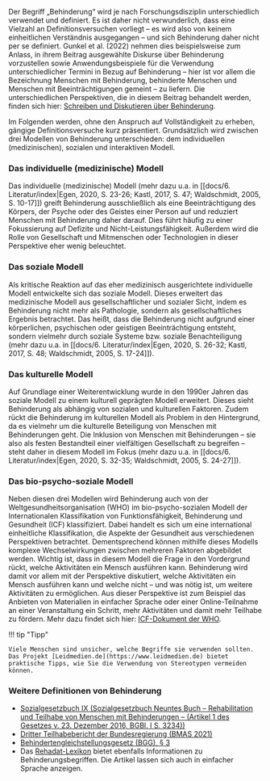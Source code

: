 Der Begriff „Behinderung“ wird je nach Forschungsdisziplin unterschiedlich verwendet und definiert. Es ist daher nicht verwunderlich, dass eine Vielzahl an Definitionsversuchen vorliegt – es wird also von keinem einheitlichen Verständnis ausgegangen – und sich Behinderung daher nicht per se definiert. Gunkel et al. (2022) nehmen dies beispielsweise zum Anlass, in ihrem Beitrag ausgewählte Diskurse über Behinderung vorzustellen sowie Anwendungsbeispiele für die Verwendung unterschiedlicher Termini in Bezug auf Behinderung – hier ist vor allem die Bezeichnung Menschen mit Behinderung, behinderte Menschen und Menschen mit Beeinträchtigungen gemeint – zu liefern. Die unterschiedlichen Perspektiven, die in diesem Beitrag behandelt werden, finden sich hier: [Schreiben und Diskutieren über Behinderung](https://eldorado.tu-dortmund.de/bitstream/2003/40998/1/SchreibenUndDiskutieren%c3%9cberBehinderung_Manuskript_final.pdf).

Im Folgenden werden, ohne den Anspruch auf Vollständigkeit zu erheben, gängige Definitionsversuche kurz präsentiert. Grundsätzlich wird zwischen drei Modellen von Behinderung unterschieden: dem individuellen (medizinischen), sozialen und interaktiven Modell.

### Das individuelle (medizinische) Modell

Das individuelle (medizinische) Modell (mehr dazu u.a. in [[docs/6. Literatur/index|Egen, 2020, S. 23-26; Kastl, 2017, S. 47; Waldschmidt, 2005, S. 10-17]]) greift Behinderung ausschließlich als eine Beeinträchtigung des Körpers, der Psyche oder des Geistes einer Person auf und reduziert Menschen mit Behinderung daher darauf. Dies führt häufig zu einer Fokussierung auf Defizite und Nicht-Leistungsfähigkeit. Außerdem wird die Rolle von Gesellschaft und Mitmenschen oder Technologien in dieser Perspektive eher wenig beleuchtet.

### Das soziale Modell

Als kritische Reaktion auf das eher medizinisch ausgerichtete individuelle Modell entwickelte sich das soziale Modell. Dieses erweitert das medizinische Modell aus gesellschaftlicher und sozialer Sicht, indem es Behinderung nicht mehr als Pathologie, sondern als gesellschaftliches Ergebnis betrachtet. Das heißt, dass die Behinderung nicht aufgrund einer körperlichen, psychischen oder geistigen Beeinträchtigung entsteht, sondern vielmehr durch soziale Systeme bzw. soziale Benachteiligung (mehr dazu u.a. in [[docs/6. Literatur/index|Egen, 2020, S. 26-32; Kastl, 2017, S. 48; Waldschmidt, 2005, S. 17-24]]).

### Das kulturelle Modell

Auf Grundlage einer Weiterentwicklung wurde in den 1990er Jahren das soziale Modell zu einem kulturell geprägten Modell erweitert. Dieses sieht Behinderung als abhängig von sozialen und kulturellen Faktoren. Zudem rückt die Behinderung im kulturellen Modell als Problem in den Hintergrund, da es vielmehr um die kulturelle Beteiligung von Menschen mit Behinderungen geht. Die Inklusion von Menschen mit Behinderungen – sie also als festen Bestandteil einer vielfältigen Gesellschaft zu begreifen – steht daher in diesem Modell im Fokus (mehr dazu u.a. in [[docs/6. Literatur/index|Egen, 2020, S. 32-35; Waldschmidt, 2005, S. 24-27]]).

### Das bio-psycho-soziale Modell

Neben diesen drei Modellen wird Behinderung auch von der Weltgesundheitsorganisation (WHO) im bio-psycho-sozialen Modell der Internationalen Klassifikation von Funktionsfähigkeit, Behinderung und Gesundheit (ICF) klassifiziert. Dabei handelt es sich um eine international einheitliche Klassifikation, die Aspekte der Gesundheit aus verschiedenen Perspektiven betrachtet. Dementsprechend können mithilfe dieses Modells komplexe Wechselwirkungen zwischen mehreren Faktoren abgebildet werden. Wichtig ist, dass in diesem Modell die Frage in den Vordergrund rückt, welche Aktivitäten ein Mensch ausführen kann. Behinderung wird damit vor allem mit der Perspektive diskutiert, welche Aktivitäten ein Mensch ausführen kann und welche nicht – und was nötig ist, um weitere Aktivitäten zu ermöglichen. Aus dieser Perspektive ist zum Beispiel das Anbieten von Materialien in einfacher Sprache oder einer Online-Teilnahme an einer Veranstaltung ein Schritt, mehr Aktivitäten und damit mehr Teilhabe zu fördern. Mehr dazu findet sich hier: [ICF-Dokument der WHO](https://www.soziale-initiative.net/wp-content/uploads/2013/09/icf_endfassung-2005-10-01.pdf).

!!! tip "Tipp"

    Viele Menschen sind unsicher, welche Begriffe sie verwenden sollten. Das Projekt [Leidmedien.de](https://www.leidmedien.de) bietet praktische Tipps, wie Sie die Verwendung von Stereotypen vermeiden können. 

### Weitere Definitionen von Behinderung

* [Sozialgesetzbuch IX (Sozialgesetzbuch Neuntes Buch – Rehabilitation und Teilhabe von Menschen mit Behinderungen – (Artikel 1 des Gesetzes v. 23\. Dezember 2016, BGBl. I S. 3234))](https://www.gesetze-im-internet.de/sgb_9_2018/BJNR323410016.html)
* [Dritter Teilhabebericht der Bundesregierung (BMAS 2021)](https://www.bmas.de/SharedDocs/Downloads/DE/Publikationen/a125-21-teilhabebericht.html)
* [Behindertengleichstellungsgesetz (BGG), § 3](https://www.gesetze-im-internet.de/bgg/__3.html)
* Das [Rehadat-Lexikon](https://www.rehadat.de/lexikon/Lex-Menschen-mit-Behinderungen/) bietet ebenfalls Informationen zu Behinderungsbegriffen. Die Artikel lassen sich auch in einfacher Sprache anzeigen.